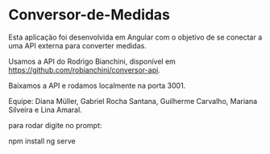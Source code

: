 # Conversor-de-Medidas

Esta aplicação foi desenvolvida em Angular com o objetivo de se conectar a uma API externa para converter medidas.

Usamos a API do Rodrigo Bianchini, disponível em https://github.com/robianchini/conversor-api.

Baixamos a API e rodamos localmente na porta 3001.

Equipe: Diana Müller, Gabriel Rocha Santana, Guilherme Carvalho, Mariana Silveira e Lina Amaral.

para rodar digite no prompt:

npm install
ng serve
